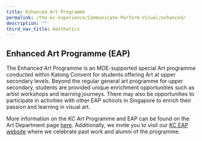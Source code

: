 ```yaml
---
title: Enhanced Art Programme
permalink: /the-kc-experience/Communicate-Perform-Visual/enhanced/
description: ""
third_nav_title: Aesthetics
---
```


## Enhanced Art Programme (EAP)

The Enhanced Art Programme is an MOE-supported special Art programme conducted within Katong Convent for students offering Art at upper secondary levels. Beyond the regular general art programme for upper secondary, students are provided unique enrichment opportunities such as artist workshops and learning journeys. There may also be opportunities to participate in activities with other EAP schools in Singapore to enrich their passion and learning in visual art.

More information on the KC Art Programme and EAP can be found on the Art Department page [here](https://www.chijkatongconvent.moe.edu.sg/learning/departments/art). Additionally, we invite you to visit our [KC EAP website](https://chijkceap.com/) where we celebrate past work and
alumni of the programme.